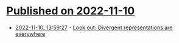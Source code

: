 # [Published on 2022-11-10](index.md)

* [2022-11-10, 13:59:27](https://news.ycombinator.com/item?id=33546491) - [Look out: Divergent representations are everywhere](https://blog.trailofbits.com/2022/11/10/divergent-representations-variable-overflows-c-compiler/)
